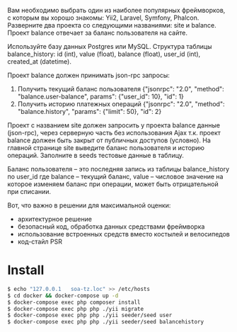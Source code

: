Вам необходимо выбрать один из наиболее популярных фреймворков, с которым вы хорошо знакомы: Yii2, Laravel, Symfony, Phalcon.
Разверните два проекта со следующими названиями: site и balance.
Проект balance отвечает за баланс пользователя на сайте.

Используйте базу данных Postgres или MySQL. 
Структура таблицы balance_history: id (int), value (float), balance (float), user_id (int), created_at (datetime).

Проект balance должен принимать json-rpc запросы:
1. Получить текущий баланс пользователя {"jsonrpc": "2.0", "method": "balance.user-balance", params": {"user_id": 10}, "id": 1}
2. Получить историю платежных операций {"jsonrpc": "2.0", "method": "balance.history", "params": {"limit": 50}, "id": 2}

Проект с названием site должен запросить у проекта balance данные (json-rpc), через серверную часть без использования Ajax т.к. проект balance должен быть закрыт от публичных доступов (условно). На главной странице site выведите баланс пользователя и историю операций. Заполните в seeds тестовые данные в таблицу.

Баланс пользователя – это последняя запись из таблицы balance_history по user_id где balance – текущий баланс, value – числовое значение на которое изменяем баланс при операции, может быть отрицательной при списании.

Вот, что важно в решении для максимальной оценки:
- архитектурное решение
- безопасный код, обработка данных средствами фреймворка
- использование встроенных средств вместо костылей и велосипедов
- код-стайл PSR

# Install

```bash
$ echo "127.0.0.1	soa-tz.loc" >> /etc/hosts
$ cd docker && docker-compose up -d
$ docker-compose exec php composer install
$ docker-compose exec php php ./yii migrate
$ docker-compose exec php php ./yii seeder/seed user
$ docker-compose exec php php ./yii seeder/seed balancehistory
```